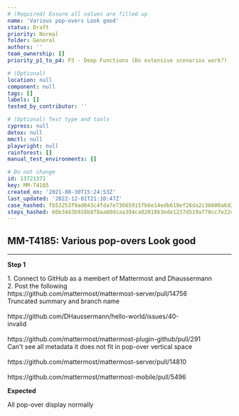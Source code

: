 ```yaml
---
# (Required) Ensure all values are filled up
name: 'Various pop-overs Look good'
status: Draft
priority: Normal
folder: General
authors: ''
team_ownership: []
priority_p1_to_p4: P3 - Deep Functions (Do extensive scenarios work?)

# (Optional)
location: null
component: null
tags: []
labels: []
tested_by_contributor: ''

# (Optional) Test type and tools
cypress: null
detox: null
mmctl: null
playwright: null
rainforest: []
manual_test_environments: []

# Do not change
id: 13721371
key: MM-T4185
created_on: '2021-08-30T15:24:53Z'
last_updated: '2022-12-01T21:10:47Z'
case_hashed: fb53253f9ad043c4fda7e73665915fb6e14edb610ef26da2c36600a6d28e27370f86398c1e3ebe8ae8901184659f5ef0
steps_hashed: 66b3443b928b8f8aa60dcaa394ca8201863ede1237d519a770cc7e22d4b086d4da11191f3cbf5eae34bafa5c00c658f3
---
```


<!-- (Auto-generated) Based on frontmatter's "key" and "name" -->

## MM-T4185: Various pop-overs Look good

---

**Step 1**

1\. Connect to GitHub as a membert of Mattermost and Dhaussermann\
2\. Post the following\
https\://github.com/mattermost/mattermost-server/pull/14756\
Truncated summary and branch name\
\
https\://github.com/DHaussermann/hello-world/issues/40-\
invalid\
\
https\://github.com/mattermost/mattermost-plugin-github/pull/291\
Can't see all metadata it does not fit in pop-over vertical space\
\
https\://github.com/mattermost/mattermost-server/pull/14810\
\
https\://github.com/mattermost/mattermost-mobile/pull/5496

**Expected**

All pop-over display normally
